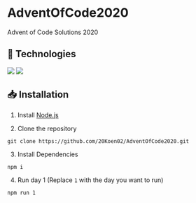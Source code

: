 # AdventOfCode2020
Advent of Code Solutions 2020

## 🔧 Technologies
![](https://img.shields.io/badge/Code-Node.js-informational?style=flat&logo=node.js&logoColor=white&color=db4949)
![](https://img.shields.io/badge/Code-TypeScript-informational?style=flat&logo=typescript&logoColor=white&color=db4949)

## 📥 Installation
1. Install [Node.js](https://nodejs.org/en/download/)

2. Clone the repository
```
git clone https://github.com/20Koen02/AdventOfCode2020.git
```

3. Install Dependencies
```
npm i
```

4. Run day 1 (Replace `1` with the day you want to run)
```
npm run 1
```
